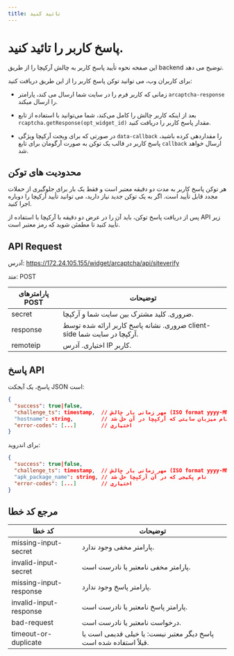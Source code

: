 ```yaml
---
title: تائید کنید
---
```


# پاسخ کاربر را تائید کنید.

این صفحه نحوه تأیید پاسخ کاربر به چالش آرکپچا را از طریق backend توضیح می دهد.

برای کاربران وب، می توانید توکن پاسخ کاربر را از این طریق دریافت کنید:

- زمانی که کاربر فرم را در سایت شما ارسال می کند، پارامتر `arcaptcha-response` را ارسال میکند.

- بعد از اینکه کاربر چالش را کامل می‌کند، شما می‌توانید با استفاده از تابع `rcaptcha.getResponse(opt_widget_id)` مقدار پاسخ کاربر را دریافت کنید.

- در صورتی که برای ویجت آرکپچا ویژگی `data-callback` را مقداردهی کرده باشید، پاسخ کاربر در قالب یک توکن به صورت آرگومان برای تابع `callback` ارسال خواهد شد.

## محدودیت های توکن

هر توکن پاسخ کاربر به مدت دو دقیقه معتبر است و فقط یک بار برای جلوگیری از حملات مجدد قابل تأیید است. اگر به یک توکن جدید نیاز دارید، می توانید تأیید آرکپچا را دوباره اجرا کنید.

پس از دریافت پاسخ توکن، باید آن را در عرض دو دقیقه با آرکپچا با استفاده از API زیر تأیید کنید تا مطمئن شوید که رمز معتبر است.

## API Request

آدرس: https://172.24.105.155/widget/arcaptcha/api/siteverify

متد: POST

| پارامترهای POST | توضیحات                                                                |
| --------------- | ---------------------------------------------------------------------- |
| secret          | ضروری. کلید مشترک بین سایت شما و آرکپچا.                               |
| response        | ضروری. نشانه پاسخ کاربر ارائه شده توسط client-side آرکپچا در سایت شما. |
| remoteip        | اختیاری. آدرس IP کاربر.                                                |

## پاسخ API

پاسخ، یک آبجکت JSON است:

```json
{
  "success": true|false,
  "challenge_ts": timestamp,  // مهر زمانی بار چالش (ISO format yyyy-MM-dd'T'HH:mm:ssZZ)
  "hostname": string,         // نام میزبان سایتی که آرکپچا در آن حل شد
  "error-codes": [...]        // اختیاری
}
```

برای اندروید:

```json
{
  "success": true|false,
  "challenge_ts": timestamp,  // مهر زمانی بار چالش (ISO format yyyy-MM-dd'T'HH:mm:ssZZ)
  "apk_package_name": string, // نام پکیجی که در آن آرکپچا حل شد
  "error-codes": [...]        // اختیاری
}

```

## مرجع کد خطا

| کد خطا                 | توضیحات                                                           |
| ---------------------- | ----------------------------------------------------------------- |
| missing-input-secret   | پارامتر مخفی وجود ندارد.                                          |
| invalid-input-secret   | پارامتر مخفی نامعتبر یا نادرست است.                               |
| missing-input-response | پارامتر پاسخ وجود ندارد.                                          |
| invalid-input-response | پارامتر پاسخ نامعتبر یا نادرست است.                               |
| bad-request            | درخواست نامعتبر یا نادرست است.                                    |
| timeout-or-duplicate   | پاسخ دیگر معتبر نیست: یا خیلی قدیمی است یا قبلاً استفاده شده است. |
